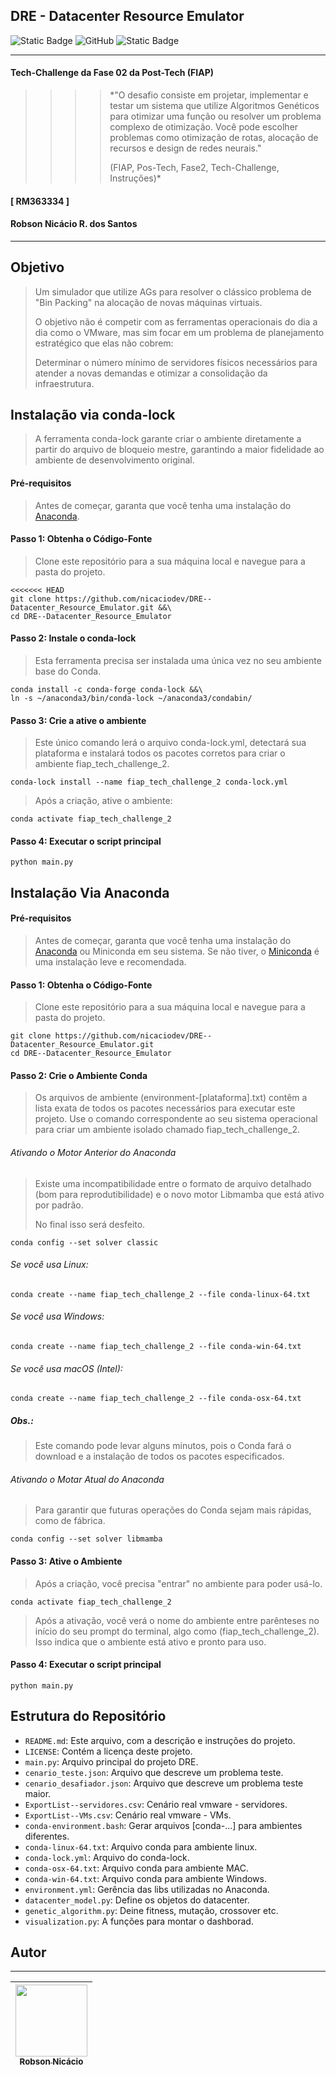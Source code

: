 ## DRE - Datacenter Resource Emulator
![Static Badge](https://img.shields.io/badge/Vers%C3%A3o-2.1-blue) ![GitHub](https://img.shields.io/github/license/nicaciodev/DRE--Datacenter_Resource_Emulator) ![Static Badge](https://img.shields.io/badge/Data-25%2F07%2F2025-green)

___

#### Tech-Challenge da Fase 02 da Post-Tech (FIAP)

>>>> *"O desafio consiste em projetar, implementar e testar um sistema que
utilize Algoritmos Genéticos para otimizar uma função ou resolver um problema
complexo de otimização. Você pode escolher problemas como otimização de
rotas, alocação de recursos e design de redes neurais."
>>>> 
>>>> (FIAP, Pos-Tech, Fase2, Tech-Challenge, Instruções)*

#### [ RM363334 ]

#### Robson Nicácio R. dos Santos
___

## Objetivo
> Um simulador que utilize AGs para resolver o clássico problema de "Bin Packing" na alocação de novas máquinas virtuais.
> 
> O objetivo não é competir com as ferramentas operacionais do dia a dia como o VMware, mas sim focar em um problema de planejamento estratégico que elas não cobrem:
>
> Determinar o número mínimo de servidores físicos necessários para atender a novas demandas e otimizar a consolidação da infraestrutura.

## Instalação via conda-lock
> A ferramenta conda-lock garante criar o ambiente diretamente a partir 
> do arquivo de bloqueio mestre, garantindo a maior fidelidade ao ambiente de desenvolvimento original. 


#### Pré-requisitos
> Antes de começar, garanta que você tenha uma instalação do [Anaconda](https://www.anaconda.com/download/success).

#### Passo 1: Obtenha o Código-Fonte
> Clone este repositório para a sua máquina local e navegue para a pasta do projeto.
```
<<<<<<< HEAD
git clone https://github.com/nicaciodev/DRE--Datacenter_Resource_Emulator.git &&\
cd DRE--Datacenter_Resource_Emulator
```

#### Passo 2: Instale o conda-lock
> Esta ferramenta precisa ser instalada uma única vez no seu ambiente 
> base do Conda.

```
conda install -c conda-forge conda-lock &&\
ln -s ~/anaconda3/bin/conda-lock ~/anaconda3/condabin/
```

#### Passo 3: Crie a ative o ambiente
> Este único comando lerá o arquivo conda-lock.yml, detectará sua 
> plataforma e instalará todos os pacotes corretos para criar o ambiente 
> fiap_tech_challenge_2.

```
conda-lock install --name fiap_tech_challenge_2 conda-lock.yml
```

> Após a criação, ative o ambiente:

```
conda activate fiap_tech_challenge_2
```

#### Passo 4: Executar o script principal
```
python main.py
```

## Instalação Via Anaconda 
#### Pré-requisitos
> Antes de começar, garanta que você tenha uma instalação do [Anaconda](https://www.anaconda.com/download/success) ou Miniconda em seu sistema. 
> Se não tiver, o [Miniconda](https://www.anaconda.com/docs/getting-started/miniconda/main) é uma instalação leve e recomendada.

#### Passo 1: Obtenha o Código-Fonte
> Clone este repositório para a sua máquina local e navegue para a pasta do projeto.
```
git clone https://github.com/nicaciodev/DRE--Datacenter_Resource_Emulator.git 
cd DRE--Datacenter_Resource_Emulator
```

#### Passo 2: Crie o Ambiente Conda
> Os arquivos de ambiente (environment-[plataforma].txt) contêm a lista exata de todos os pacotes necessários para executar este projeto. 
> Use o comando correspondente ao seu sistema operacional para criar um ambiente isolado chamado fiap_tech_challenge_2.

###### Ativando o Motor Anterior do Anaconda
> Existe uma incompatibilidade entre o formato de arquivo detalhado 
> (bom para reprodutibilidade) e o novo motor Libmamba que está ativo 
> por padrão.
>
> No final isso será desfeito.

```
conda config --set solver classic
```

###### Se você usa Linux:
```
conda create --name fiap_tech_challenge_2 --file conda-linux-64.txt
```

###### Se você usa Windows:
```
conda create --name fiap_tech_challenge_2 --file conda-win-64.txt
```

###### Se você usa macOS (Intel):
```
conda create --name fiap_tech_challenge_2 --file conda-osx-64.txt
```

##### Obs.:
> Este comando pode levar alguns minutos, pois o Conda fará o download e a instalação 
> de todos os pacotes especificados.


###### Ativando o Motar Atual do Anaconda
> Para garantir que futuras operações do Conda sejam mais rápidas,
> como de fábrica.

```
conda config --set solver libmamba
```


#### Passo 3: Ative o Ambiente
> Após a criação, você precisa "entrar" no ambiente para poder usá-lo.
```
conda activate fiap_tech_challenge_2
```

> Após a ativação, você verá o nome do ambiente entre parênteses no início do seu 
> prompt do terminal, algo como (fiap_tech_challenge_2). 
> Isso indica que o ambiente está ativo e pronto para uso.

#### Passo 4: Executar o script principal
```
python main.py
```


## Estrutura do Repositório

* `README.md`: Este arquivo, com a descrição e instruções do projeto.
* `LICENSE`: Contém a licença deste projeto.
* `main.py`: Arquivo principal do projeto DRE.
* `cenario_teste.json`: Arquivo que descreve um problema teste.
* `cenario_desafiador.json`: Arquivo que descreve um problema teste maior.
* `ExportList--servidores.csv`: Cenário real vmware - servidores.
* `ExportList--VMs.csv`: Cenário real vmware - VMs.
* `conda-environment.bash`: Gerar arquivos [conda-...] para ambientes diferentes.
* `conda-linux-64.txt`: Arquivo conda para ambiente linux.
* `conda-lock.yml`: Arquivo do conda-lock.
* `conda-osx-64.txt`: Arquivo conda para ambiente MAC.
* `conda-win-64.txt`: Arquivo conda para ambiente Windows.
* `environment.yml`: Gerência das libs utilizadas no Anaconda.
* `datacenter_model.py`: Define os objetos do datacenter.
* `genetic_algorithm.py`: Deine fitness, mutação, crossover etc.
* `visualization.py`: A funções para montar o dashborad.

## Autor
___
| [<img src="https://avatars.githubusercontent.com/u/136343808?v=4" width=115><br><sub>Robson Nicácio</sub>](https://github.com/nicaciodev) |
| :---: |
